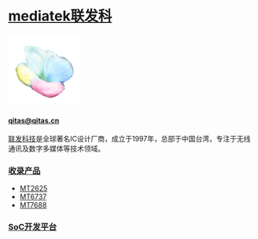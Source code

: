 ﻿# [mediatek联发科](https://github.com/sochub/mediatek)
[![sites](SoC/qitas.png)](http://www.qitas.cn) 
####  qitas@qitas.cn

[联发科技](https://www.mediatek.com/)是全球著名IC设计厂商，成立于1997年，总部于中国台湾，专注于无线通讯及数字多媒体等技术领域。

###  [收录产品](https://github.com/sochub/mediatek)  

* [MT2625](https://github.com/sochub/MT2625) 
* [MT6737](https://github.com/sochub/MT6737) 
* [MT7688](https://github.com/sochub/MT7688) 


###  [SoC开发平台](http://www.qitas.cn)   
